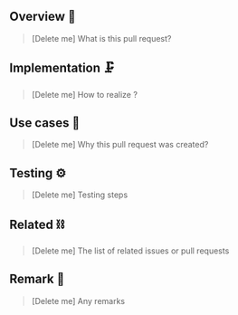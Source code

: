 <!-- This template is managed by terraform. https://github.com/hayas1/tfgh -->

## Overview :rocket:
> [Delete me] What is this pull request?

## Implementation :clamp:
> [Delete me] How to realize ?

## Use cases :chopsticks:
> [Delete me] Why this pull request was created?

## Testing :gear:
> [Delete me] Testing steps

## Related :chains:
> [Delete me] The list of related issues or pull requests

## Remark :eyes:
> [Delete me] Any remarks

